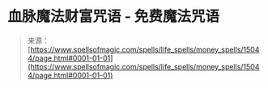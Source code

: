 <!--yml

category: 未分类

date: 2024-06-12 18:54:16

-->

# 血脉魔法财富咒语 - 免费魔法咒语

> 来源：[https://www.spellsofmagic.com/spells/life_spells/money_spells/15044/page.html#0001-01-01](https://www.spellsofmagic.com/spells/life_spells/money_spells/15044/page.html#0001-01-01)

